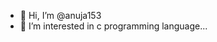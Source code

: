 - 👋 Hi, I’m @anuja153
- 👀 I’m interested in c programming language...

<!---
anuja153/anuja153 is a ✨ special ✨ repository because its `README.md` (this file) appears on your GitHub profile.
You can click the Preview link to take a look at your changes.
--->
